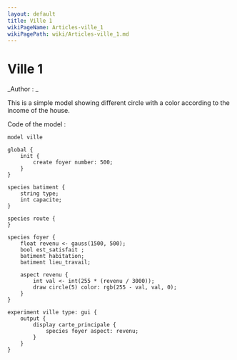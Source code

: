 ```yaml
---
layout: default
title: Ville 1
wikiPageName: Articles-ville_1
wikiPagePath: wiki/Articles-ville_1.md
---
```

[//]: # (keyword|operator_gauss)
[//]: # (keyword|concept_gui)
# Ville 1


_Author : _

This is a simple model showing different circle with a color according to the income of the house.


Code of the model : 

```
model ville

global {
	init {
		create foyer number: 500;
	}
}

species batiment {
	string type;
	int capacite;
}

species route {
}

species foyer {
	float revenu <- gauss(1500, 500);
	bool est_satisfait ;
	batiment habitation;
	batiment lieu_travail;
	
	aspect revenu {
		int val <- int(255 * (revenu / 3000));
		draw circle(5) color: rgb(255 - val, val, 0);
	}
}

experiment ville type: gui { 
	output {
		display carte_principale {
			species foyer aspect: revenu;
		}
	}
}
```
